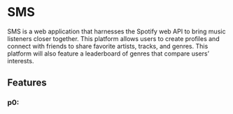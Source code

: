 # SMS
SMS is a web application that harnesses the Spotify web API to bring music listeners closer together. This platform allows users to create profiles and connect with friends to share favorite artists, tracks, and genres. This platform will also feature a leaderboard of genres that compare users’ interests. 

## Features 
### p0:
